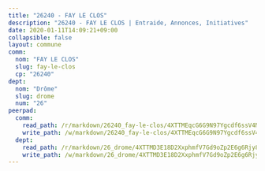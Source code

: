 ```yaml
---
title: "26240 - FAY LE CLOS"
description: "26240 - FAY LE CLOS | Entraide, Annonces, Initiatives"
date: 2020-01-11T14:09:21+09:00
collapsible: false
layout: commune
comm:
  nom: "FAY LE CLOS"
  slug: fay-le-clos
  cp: "26240"
dept:
  nom: "Drôme"
  slug: drome
  num: "26"
peerpad:
  comm:
    read_path: /r/markdown/26240_fay-le-clos/4XTTMEqcG6G9N97Ygcdf6ssV4M2PPy6JBZHzSygy2DV3u8aVM
    write_path: /w/markdown/26240_fay-le-clos/4XTTMEqcG6G9N97Ygcdf6ssV4M2PPy6JBZHzSygy2DV3u8aVM-K3TgTvPfRSFQobmpMmYpaTAZrRvvYsjqhFnbgk8ycVi8wHeSYqecM24VMf5QTK7kT6E6tboLsWnGBgdjq8ZbLczW4BcGJmrppYANJEduPs3qQZZJWz6Tm4zLhbvAkXS2hneHVsNX
  dept:
    read_path: /r/markdown/26_drome/4XTTMD3E18D2XxphmfV7Gd9oZp2E6g6Rjy8yoyyuT4SyeeDZv
    write_path: /w/markdown/26_drome/4XTTMD3E18D2XxphmfV7Gd9oZp2E6g6Rjy8yoyyuT4SyeeDZv-K3TgUGX4nG6FnUgVjDeodHJBzD4Z7jTqAJwquijk1LCW8AWc9CAemuRZDQCZC8aha3sgQcHNRUHizJ1bQGiTeNjxAKKxoxsNxcJ7pjGzQ4icP1ftCA9sHED31LddZbCgpf6zkM4Q
---
```


